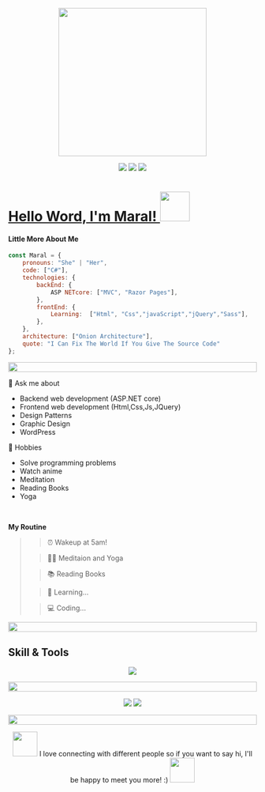 <p align="center"><img src="https://media.giphy.com/media/cUAGuLiEcTBwRfkAQq/giphy.gif" width="300"></p>

<p align="center"><a href="https://t.me/+p5czAyk2Qr1mMjI8"><img src="https://img.shields.io/badge/Telegram-2CA5E0?style=for-the-badge&logo=telegram&logoColor=white"></a> <a href="https://wa.me/989390049960"><img src="https://img.shields.io/badge/WhatsApp-25D366?style=for-the-badge&logo=whatsapp&logoColor=white"></a> <a href="https://www.instagram.com/codevno/"><img src="https://img.shields.io/badge/Instagram-E4405F?style=for-the-badge&logo=instagram&logoColor=white"></a</p>

# Hello Word, I'm Maral! <a href="https://www.gautamkrishnar.com/"><img src="https://media.giphy.com/media/hvRJCLFzcasrR4ia7z/giphy.gif" width="60"></a>


#### Little More About Me
```javascript
const Maral = {
    pronouns: "She" | "Her",
    code: ["C#"],
    technologies: {
        backEnd: {
            ASP NETcore: ["MVC", "Razor Pages"],
        },
        frontEnd: {
            Learning:  ["Html", "Css","javaScript","jQuery","Sass"],
        },
    },
    architecture: ["Onion Architecture"],
    quote: "I Can Fix The World If You Give The Source Code"
};
```
<p align="center">
<img src="https://i.imgur.com/dBaSKWF.gif" height="20" width="100%">
</p>

💬 Ask me about
- Backend web development (ASP.NET core)
- Frontend web development (Html,Css,Js,JQuery)
- Design Patterns
- Graphic Design
- WordPress

🎲 Hobbies
- Solve programming problems
- Watch anime
- Meditation
- Reading Books
- Yoga
<br/>

**My Routine** 

>> ⏰ Wakeup at 5am!
 > 
>> 🧘‍♀️ Meditaion and Yoga
 >
>> 📚 Reading Books
 > 
>> 🧠 Learning...
 > 
>> 💻 Coding...
 >
>
<p align="center">
<img src="https://i.imgur.com/dBaSKWF.gif" height="20" width="100%">
</p>

## Skill & Tools
<p align="center"><a href="https://github.com/MaralMosafer"><img src="https://skillicons.dev/icons?i=js,html,css,dotnet,bootstrap,wordpress,sass,vscode,visualstudio"></a>
  
<p align="center">
<img src="https://i.imgur.com/dBaSKWF.gif" height="20" width="100%">
</p>

<p align="center">
<img src="https://streak-stats.demolab.com?user=Maral%20Mosafer&theme=black-ice&hide_border=true&border_radius=5&card_width=500)](https://git.io/streak-stats">
<img src="https://github-readme-stats.vercel.app/api/top-langs/?username=MaralMosafer&hide_progress=true&theme=dark">
</p>

<p align="center">
<img src="https://i.imgur.com/dBaSKWF.gif" height="20" width="100%">
</p>

<p align="center">
<img src="https://media.tenor.com/c3CBzmFnqHYAAAAi/hug.gif" width="50">
I love connecting with different people so if you want to say hi, I'll be happy to meet you more! :)
<img src="https://media.tenor.com/c3CBzmFnqHYAAAAi/hug.gif" width="50">
</p>
